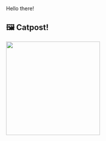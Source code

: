 Hello there!



## 🖼️ Catpost!

<sub>
    <img src="https://cdn2.thecatapi.com/images/StMwZZnDP.jpg" height="256">
</sub>

